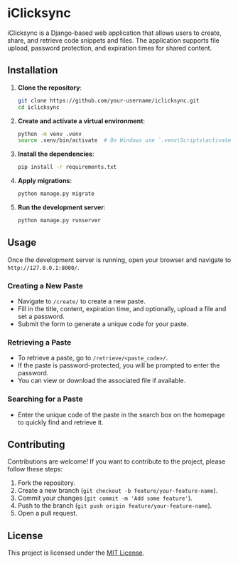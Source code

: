 # iClicksync

iClicksync is a Django-based web application that allows users to create, share, and retrieve code snippets and files. The application supports file upload, password protection, and expiration times for shared content.

## Installation

1. **Clone the repository**:

    ```bash
    git clone https://github.com/your-username/iclicksync.git
    cd iclicksync
    ```

2. **Create and activate a virtual environment**:

    ```bash
    python -m venv .venv
    source .venv/bin/activate  # On Windows use `.venv\Scripts\activate`
    ```

3. **Install the dependencies**:

    ```bash
    pip install -r requirements.txt
    ```

4. **Apply migrations**:

    ```bash
    python manage.py migrate
    ```

5. **Run the development server**:

    ```bash
    python manage.py runserver
    ```

## Usage

Once the development server is running, open your browser and navigate to `http://127.0.0.1:8000/`.

### Creating a New Paste

- Navigate to `/create/` to create a new paste.
- Fill in the title, content, expiration time, and optionally, upload a file and set a password.
- Submit the form to generate a unique code for your paste.

### Retrieving a Paste

- To retrieve a paste, go to `/retrieve/<paste_code>/`.
- If the paste is password-protected, you will be prompted to enter the password.
- You can view or download the associated file if available.

### Searching for a Paste

- Enter the unique code of the paste in the search box on the homepage to quickly find and retrieve it.

## Contributing

Contributions are welcome! If you want to contribute to the project, please follow these steps:

1. Fork the repository.
2. Create a new branch (`git checkout -b feature/your-feature-name`).
3. Commit your changes (`git commit -m 'Add some feature'`).
4. Push to the branch (`git push origin feature/your-feature-name`).
5. Open a pull request.

## License

This project is licensed under the [MIT License](https://choosealicense.com/licenses/mit/).
